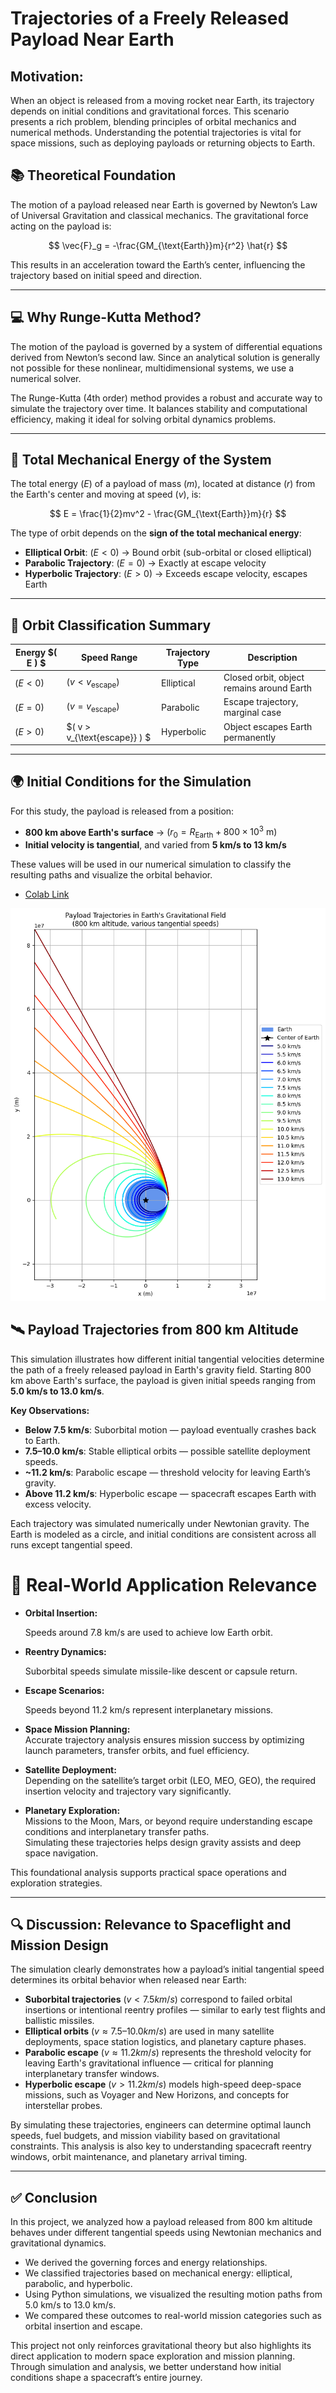 # Trajectories of a Freely Released Payload Near Earth

## Motivation:
When an object is released from a moving rocket near Earth, its trajectory depends on initial conditions and gravitational forces. This scenario presents a rich problem, blending principles of orbital mechanics and numerical methods. Understanding the potential trajectories is vital for space missions, such as deploying payloads or returning objects to Earth.

## 📚 Theoretical Foundation

The motion of a payload released near Earth is governed by Newton’s Law of Universal Gravitation and classical mechanics. The gravitational force acting on the payload is:

$$
\vec{F}_g = -\frac{GM_{\text{Earth}}m}{r^2} \hat{r}
$$

This results in an acceleration toward the Earth’s center, influencing the trajectory based on initial speed and direction.

---

## 💻 Why Runge-Kutta Method?

The motion of the payload is governed by a system of differential equations derived from Newton’s second law. Since an analytical solution is generally not possible for these nonlinear, multidimensional systems, we use a numerical solver.

The Runge-Kutta (4th order) method provides a robust and accurate way to simulate the trajectory over time. It balances stability and computational efficiency, making it ideal for solving orbital dynamics problems.

---

## 🧮 Total Mechanical Energy of the System

The total energy $( E )$ of a payload of mass $( m )$, located at distance $( r )$ from the Earth's center and moving at speed $( v )$, is:

$$
E = \frac{1}{2}mv^2 - \frac{GM_{\text{Earth}}m}{r}
$$

The type of orbit depends on the **sign of the total mechanical energy**:

- **Elliptical Orbit**: $( E < 0 )$ → Bound orbit (sub-orbital or closed elliptical)
- **Parabolic Trajectory**: $( E = 0 )$ → Exactly at escape velocity
- **Hyperbolic Trajectory**: $( E > 0 )$ → Exceeds escape velocity, escapes Earth

---

## 🔁 Orbit Classification Summary

| Energy $( E ) $           | Speed Range            | Trajectory Type     | Description                             |
|---------------------------|------------------------|---------------------|------------------------------------------|
| $( E < 0 )$               | $( v < v_{\text{escape}} )$ | Elliptical          | Closed orbit, object remains around Earth |
| $( E = 0 )$               | $( v = v_{\text{escape}} )$ | Parabolic           | Escape trajectory, marginal case         |
| $( E > 0 )$               | $( v > v_{\text{escape}} ) $| Hyperbolic          | Object escapes Earth permanently         |

---

## 🌍 Initial Conditions for the Simulation

For this study, the payload is released from a position:

- **800 km above Earth's surface** → $( r_0 = R_{\text{Earth}} + 800 \times 10^3 \ \mathrm{m} )$
- **Initial velocity is tangential**, and varied from **5 km/s to 13 km/s**

These values will be used in our numerical simulation to classify the resulting paths and visualize the orbital behavior.

- [Colab Link](https://colab.research.google.com/drive/1d4qakItrgnRNwwB_QKfUjb9UJ27hIiml#scrollTo=CF7ICmaoA3O4)

![Payload Trajectories in Earth's Gravitational Field](<Payload_Trajectories_in Earths_Gravitational_Field.png>)

## 🛰️ Payload Trajectories from 800 km Altitude

This simulation illustrates how different initial tangential velocities determine the path of a freely released payload in Earth's gravity field. Starting 800 km above Earth's surface, the payload is given initial speeds ranging from **5.0 km/s to 13.0 km/s**.

**Key Observations:**

- **Below 7.5 km/s**: Suborbital motion — payload eventually crashes back to Earth.
- **7.5–10.0 km/s**: Stable elliptical orbits — possible satellite deployment speeds.
- **~11.2 km/s**: Parabolic escape — threshold velocity for leaving Earth’s gravity.
- **Above 11.2 km/s**: Hyperbolic escape — spacecraft escapes Earth with excess velocity.

Each trajectory was simulated numerically under Newtonian gravity. The Earth is modeled as a circle, and initial conditions are consistent across all runs except tangential speed.

# 📌 Real-World Application Relevance
- **Orbital Insertion:**
 
  Speeds around 7.8 km/s are used to achieve low Earth orbit.

- **Reentry Dynamics:**

  Suborbital speeds simulate missile-like descent or capsule return.

- **Escape Scenarios:**
 
  Speeds beyond 11.2 km/s represent interplanetary missions.

 - **Space Mission Planning:**  
  Accurate trajectory analysis ensures mission success by optimizing launch parameters, transfer orbits, and fuel efficiency.

 - **Satellite Deployment:**  
  Depending on the satellite’s target orbit (LEO, MEO, GEO), the required insertion velocity and trajectory vary significantly.

 - **Planetary Exploration:**  
  Missions to the Moon, Mars, or beyond require understanding escape conditions and interplanetary transfer paths.  
  Simulating these trajectories helps design gravity assists and deep space navigation.

This foundational analysis supports practical space operations and exploration strategies.

---

## 🔍 Discussion: Relevance to Spaceflight and Mission Design

The simulation clearly demonstrates how a payload’s initial tangential speed determines its orbital behavior when released near Earth:

- **Suborbital trajectories** $(v < 7.5 km/s)$ correspond to failed orbital insertions or intentional reentry profiles — similar to early test flights and ballistic missiles.
- **Elliptical orbits** $(v ≈ 7.5–10.0 km/s)$ are used in many satellite deployments, space station logistics, and planetary capture phases.
- **Parabolic escape** $(v ≈ 11.2 km/s)$ represents the threshold velocity for leaving Earth's gravitational influence — critical for planning interplanetary transfer windows.
- **Hyperbolic escape** $(v > 11.2 km/s)$ models high-speed deep-space missions, such as Voyager and New Horizons, and concepts for interstellar probes.

By simulating these trajectories, engineers can determine optimal launch speeds, fuel budgets, and mission viability based on gravitational constraints. This analysis is also key to understanding spacecraft reentry windows, orbit maintenance, and planetary arrival timing.

---

## ✅ Conclusion

In this project, we analyzed how a payload released from 800 km altitude behaves under different tangential speeds using Newtonian mechanics and gravitational dynamics.

- We derived the governing forces and energy relationships.
- We classified trajectories based on mechanical energy: elliptical, parabolic, and hyperbolic.
- Using Python simulations, we visualized the resulting motion paths from 5.0 km/s to 13.0 km/s.
- We compared these outcomes to real-world mission categories such as orbital insertion and escape.

This project not only reinforces gravitational theory but also highlights its direct application to modern space exploration and mission planning. Through simulation and analysis, we better understand how initial conditions shape a spacecraft’s entire journey.
